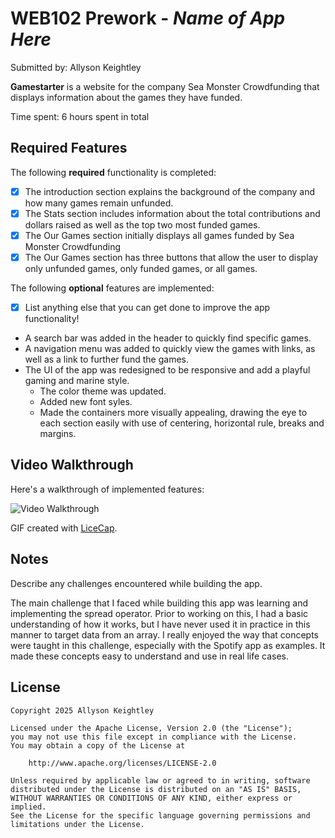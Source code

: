 # WEB102 Prework - *Name of App Here*

Submitted by: Allyson Keightley

**Gamestarter** is a website for the company Sea Monster Crowdfunding that displays information about the games they have funded.

Time spent: 6 hours spent in total

## Required Features

The following **required** functionality is completed:

* [X] The introduction section explains the background of the company and how many games remain unfunded.
* [X] The Stats section includes information about the total contributions and dollars raised as well as the top two most funded games.
* [X] The Our Games section initially displays all games funded by Sea Monster Crowdfunding
* [X] The Our Games section has three buttons that allow the user to display only unfunded games, only funded games, or all games.

The following **optional** features are implemented:

* [X] List anything else that you can get done to improve the app functionality!
* A search bar was added in the header to quickly find specific games.
* A navigation menu was added to quickly view the games with links, as well as a link to further fund the games.
* The UI of the app was redesigned to be responsive and add a playful gaming and marine style.
  - The color theme was updated.
  - Added new font syles.
  - Made the containers more visually appealing, drawing the eye to each section easily with use of centering, horizontal rule, breaks and margins.

## Video Walkthrough

Here's a walkthrough of implemented features:

<img src='./assets/CodePath Web102.gif' title='Video Walkthrough' width='' alt='Video Walkthrough' />

<!-- Replace this with whatever GIF tool you used! -->
GIF created with [LiceCap](https://www.cockos.com/licecap/).


## Notes

Describe any challenges encountered while building the app.

The main challenge that I faced while building this app was learning and implementing the spread operator. Prior to working on this, I had a basic understanding of how it works, but I have never used it in practice in this manner to target data from an array. I really enjoyed the way that concepts were taught in this challenge, especially with the Spotify app as examples. It made these concepts easy to understand and use in real life cases. 

## License

    Copyright 2025 Allyson Keightley

    Licensed under the Apache License, Version 2.0 (the "License");
    you may not use this file except in compliance with the License.
    You may obtain a copy of the License at

        http://www.apache.org/licenses/LICENSE-2.0

    Unless required by applicable law or agreed to in writing, software
    distributed under the License is distributed on an "AS IS" BASIS,
    WITHOUT WARRANTIES OR CONDITIONS OF ANY KIND, either express or implied.
    See the License for the specific language governing permissions and
    limitations under the License.
